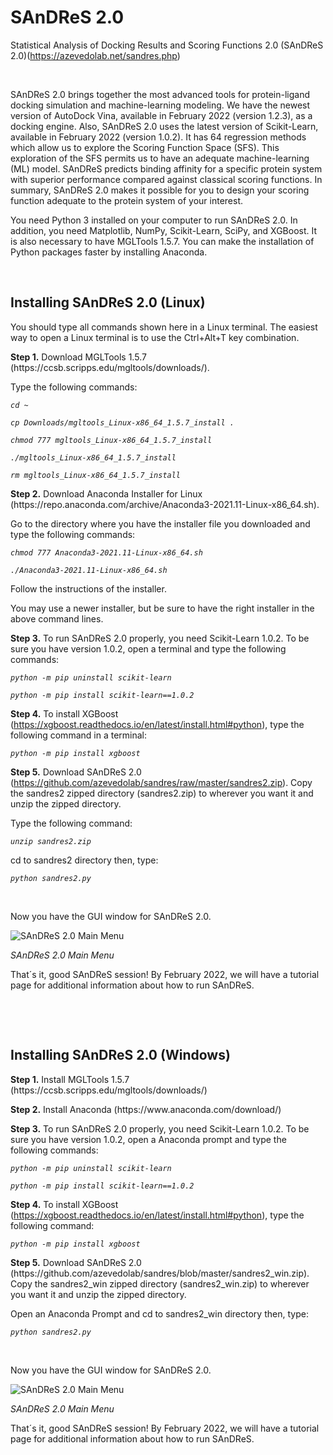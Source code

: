 # SAnDReS 2.0
Statistical Analysis of Docking Results and Scoring Functions 2.0 (SAnDReS 2.0)(https://azevedolab.net/sandres.php)
<P>&nbsp;</P>
SAnDReS 2.0 brings together the most advanced tools for protein-ligand docking simulation and machine-learning modeling. We have the newest version of AutoDock Vina, available in February 2022 (version 1.2.3), as a docking engine. Also, SAnDReS 2.0 uses the latest version of Scikit-Learn, available in February 2022 (version 1.0.2). It has 64 regression methods which allow us to explore the Scoring Function Space (SFS). This exploration of the SFS permits us to have an adequate machine-learning (ML) model. SAnDReS predicts binding affinity for a specific protein system with superior performance compared against classical scoring functions. In summary, SAnDReS 2.0 makes it possible for you to design your scoring function adequate to the protein system of your interest. 
<P>You need Python 3 installed on your computer to run SAnDReS 2.0. In addition, you need Matplotlib, NumPy, Scikit-Learn, SciPy, and XGBoost. It is also necessary to have MGLTools 1.5.7. You can make the installation of Python packages faster by installing Anaconda.</P>
<P>&nbsp;</P>
<H2>Installing SAnDReS 2.0 (Linux)</H2>
<P>You should type all commands shown here in a Linux terminal. The easiest way to open a Linux terminal is to use the Ctrl+Alt+T key combination.</P>
<P><B>Step 1.</B> Download MGLTools 1.5.7 (https://ccsb.scripps.edu/mgltools/downloads/).</P>
<P>Type the following commands:
  <I> </I> <I>
  
    cd ~
    
    cp Downloads/mgltools_Linux-x86_64_1.5.7_install .

    chmod 777 mgltools_Linux-x86_64_1.5.7_install 

    ./mgltools_Linux-x86_64_1.5.7_install 
    
    rm mgltools_Linux-x86_64_1.5.7_install 
</I></P>
<P><B>Step 2.</B> Download Anaconda Installer for Linux (https://repo.anaconda.com/archive/Anaconda3-2021.11-Linux-x86_64.sh).</P>
<P>Go to the directory where you have the installer file you downloaded and type the following commands:
 
 <I> </I> <I>
  
    chmod 777 Anaconda3-2021.11-Linux-x86_64.sh
  
    ./Anaconda3-2021.11-Linux-x86_64.sh

 </I><P>Follow the instructions of the installer.</P>
 <P>You may use a newer installer, but be sure to have the right installer in the above command lines.</P>

<P><B>Step 3.</B> To run SAnDReS 2.0 properly, you need Scikit-Learn 1.0.2. To be sure you have version 1.0.2, open a terminal and type the following commands:

 <I> </I> <I>
  
    python -m pip uninstall scikit-learn
 
    python -m pip install scikit-learn==1.0.2

 </I><P></P> 
 <I> </I> <I></P>
</I></P><P><B>Step 4.</B> To install XGBoost (https://xgboost.readthedocs.io/en/latest/install.html#python), type the following command in a terminal:</P>

 <I> </I> <I>
  
    python -m pip install xgboost

 </I><P></P>
  
</I><P><B>Step 5.</B> Download SAnDReS 2.0 (https://github.com/azevedolab/sandres/raw/master/sandres2.zip). Copy the sandres2 zipped directory (sandres2.zip) to wherever you want it and unzip the zipped directory. 
<P>Type the following command:
 
 
 <I> </I> <I>
  
    unzip sandres2.zip

 </I><P></P>
 
  <P>cd to sandres2 directory then, type: 
<I> </I><I>
  
    python sandres2.py

   </I><P>&nbsp;</P>
  <P>Now you have the GUI window for SAnDReS 2.0.</P>
  <img src="https://github.com/azevedolab/sandres/blob/e31a1a7524f27a448b58706599b861578794b57a/sandres_2_Linux_view_01.png", title="SAnDReS 2.0 Main Menu">
  
  <I>SAnDReS 2.0 Main Menu</I></img>
<P>That´s it, good SAnDReS session! By February 2022, we will have a tutorial page for additional information about how to run SAnDReS.</P>
  <P>&nbsp;</P>
  <P>&nbsp;</P>
   </I><H2>Installing SAnDReS 2.0 (Windows)</H2>  
<P><B>Step 1.</B> Install MGLTools 1.5.7 (https://ccsb.scripps.edu/mgltools/downloads/)</P>
<P><B>Step 2.</B> Install Anaconda (https://www.anaconda.com/download/)</P>
<P><B>Step 3.</B> To run SAnDReS 2.0 properly, you need Scikit-Learn 1.0.2. To be sure you have version 1.0.2, open a Anaconda prompt and type the following commands:

 <I> </I> <I>
  
    python -m pip uninstall scikit-learn
 
    python -m pip install scikit-learn==1.0.2

 </I><P></P> 
 <I> </I> <I></P>
</I></P><P><B>Step 4.</B> To install XGBoost (https://xgboost.readthedocs.io/en/latest/install.html#python), type the following command:</P>

 <I> </I> <I>
  
    python -m pip install xgboost

 </I><P>
<P><B>Step 5.</B> Download SAnDReS 2.0 (https://github.com/azevedolab/sandres/blob/master/sandres2_win.zip). Copy the sandres2_win zipped directory (sandres2_win.zip) to wherever you want it and unzip the zipped directory. 
<P>Open an Anaconda Prompt and cd to sandres2_win directory then, type: 

 <I> </I><I>
  
    python sandres2.py

   </I><P>&nbsp;</P>

<P>Now you have the GUI window for SAnDReS 2.0.</P>
  <img src="https://github.com/azevedolab/sandres/blob/e31a1a7524f27a448b58706599b861578794b57a/sandres_2_Linux_view_01.png", title="SAnDReS 2.0 Main Menu">
  
  <I>SAnDReS 2.0 Main Menu</I></img>
<P>That´s it, good SAnDReS session! By February 2022, we will have a tutorial page for additional information about how to run SAnDReS.</P>
